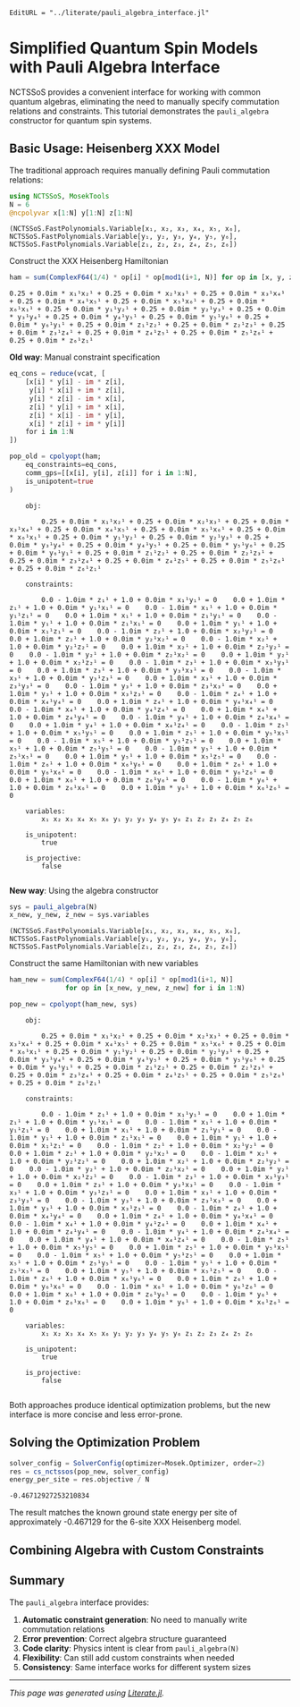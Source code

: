 ```@meta
EditURL = "../literate/pauli_algebra_interface.jl"
```

# Simplified Quantum Spin Models with Pauli Algebra Interface

NCTSSoS provides a convenient interface for working with common quantum algebras,
eliminating the need to manually specify commutation relations and constraints.
This tutorial demonstrates the `pauli_algebra` constructor for quantum spin systems.

## Basic Usage: Heisenberg XXX Model

The traditional approach requires manually defining Pauli commutation relations:

````julia
using NCTSSoS, MosekTools
N = 6
@ncpolyvar x[1:N] y[1:N] z[1:N]
````

````
(NCTSSoS.FastPolynomials.Variable[x₁, x₂, x₃, x₄, x₅, x₆], NCTSSoS.FastPolynomials.Variable[y₁, y₂, y₃, y₄, y₅, y₆], NCTSSoS.FastPolynomials.Variable[z₁, z₂, z₃, z₄, z₅, z₆])
````

Construct the XXX Heisenberg Hamiltonian

````julia
ham = sum(ComplexF64(1/4) * op[i] * op[mod1(i+1, N)] for op in [x, y, z] for i in 1:N)
````

````
0.25 + 0.0im * x₁¹x₂¹ + 0.25 + 0.0im * x₂¹x₃¹ + 0.25 + 0.0im * x₃¹x₄¹ + 0.25 + 0.0im * x₄¹x₅¹ + 0.25 + 0.0im * x₅¹x₆¹ + 0.25 + 0.0im * x₆¹x₁¹ + 0.25 + 0.0im * y₁¹y₂¹ + 0.25 + 0.0im * y₂¹y₃¹ + 0.25 + 0.0im * y₃¹y₄¹ + 0.25 + 0.0im * y₄¹y₅¹ + 0.25 + 0.0im * y₅¹y₆¹ + 0.25 + 0.0im * y₆¹y₁¹ + 0.25 + 0.0im * z₁¹z₂¹ + 0.25 + 0.0im * z₂¹z₃¹ + 0.25 + 0.0im * z₃¹z₄¹ + 0.25 + 0.0im * z₄¹z₅¹ + 0.25 + 0.0im * z₅¹z₆¹ + 0.25 + 0.0im * z₆¹z₁¹
````

**Old way**: Manual constraint specification

````julia
eq_cons = reduce(vcat, [
    [x[i] * y[i] - im * z[i],
     y[i] * x[i] + im * z[i],
     y[i] * z[i] - im * x[i],
     z[i] * y[i] + im * x[i],
     z[i] * x[i] - im * y[i],
     x[i] * z[i] + im * y[i]]
    for i in 1:N
])

pop_old = cpolyopt(ham;
    eq_constraints=eq_cons,
    comm_gps=[[x[i], y[i], z[i]] for i in 1:N],
    is_unipotent=true
)
````

````
    obj: 

        0.25 + 0.0im * x₁¹x₂¹ + 0.25 + 0.0im * x₂¹x₃¹ + 0.25 + 0.0im * x₃¹x₄¹ + 0.25 + 0.0im * x₄¹x₅¹ + 0.25 + 0.0im * x₅¹x₆¹ + 0.25 + 0.0im * x₆¹x₁¹ + 0.25 + 0.0im * y₁¹y₂¹ + 0.25 + 0.0im * y₂¹y₃¹ + 0.25 + 0.0im * y₃¹y₄¹ + 0.25 + 0.0im * y₄¹y₅¹ + 0.25 + 0.0im * y₅¹y₆¹ + 0.25 + 0.0im * y₆¹y₁¹ + 0.25 + 0.0im * z₁¹z₂¹ + 0.25 + 0.0im * z₂¹z₃¹ + 0.25 + 0.0im * z₃¹z₄¹ + 0.25 + 0.0im * z₄¹z₅¹ + 0.25 + 0.0im * z₅¹z₆¹ + 0.25 + 0.0im * z₆¹z₁¹ 

    constraints: 

        0.0 - 1.0im * z₁¹ + 1.0 + 0.0im * x₁¹y₁¹ = 0 	0.0 + 1.0im * z₁¹ + 1.0 + 0.0im * y₁¹x₁¹ = 0 	0.0 - 1.0im * x₁¹ + 1.0 + 0.0im * y₁¹z₁¹ = 0 	0.0 + 1.0im * x₁¹ + 1.0 + 0.0im * z₁¹y₁¹ = 0 	0.0 - 1.0im * y₁¹ + 1.0 + 0.0im * z₁¹x₁¹ = 0 	0.0 + 1.0im * y₁¹ + 1.0 + 0.0im * x₁¹z₁¹ = 0 	0.0 - 1.0im * z₂¹ + 1.0 + 0.0im * x₂¹y₂¹ = 0 	0.0 + 1.0im * z₂¹ + 1.0 + 0.0im * y₂¹x₂¹ = 0 	0.0 - 1.0im * x₂¹ + 1.0 + 0.0im * y₂¹z₂¹ = 0 	0.0 + 1.0im * x₂¹ + 1.0 + 0.0im * z₂¹y₂¹ = 0 	0.0 - 1.0im * y₂¹ + 1.0 + 0.0im * z₂¹x₂¹ = 0 	0.0 + 1.0im * y₂¹ + 1.0 + 0.0im * x₂¹z₂¹ = 0 	0.0 - 1.0im * z₃¹ + 1.0 + 0.0im * x₃¹y₃¹ = 0 	0.0 + 1.0im * z₃¹ + 1.0 + 0.0im * y₃¹x₃¹ = 0 	0.0 - 1.0im * x₃¹ + 1.0 + 0.0im * y₃¹z₃¹ = 0 	0.0 + 1.0im * x₃¹ + 1.0 + 0.0im * z₃¹y₃¹ = 0 	0.0 - 1.0im * y₃¹ + 1.0 + 0.0im * z₃¹x₃¹ = 0 	0.0 + 1.0im * y₃¹ + 1.0 + 0.0im * x₃¹z₃¹ = 0 	0.0 - 1.0im * z₄¹ + 1.0 + 0.0im * x₄¹y₄¹ = 0 	0.0 + 1.0im * z₄¹ + 1.0 + 0.0im * y₄¹x₄¹ = 0 	0.0 - 1.0im * x₄¹ + 1.0 + 0.0im * y₄¹z₄¹ = 0 	0.0 + 1.0im * x₄¹ + 1.0 + 0.0im * z₄¹y₄¹ = 0 	0.0 - 1.0im * y₄¹ + 1.0 + 0.0im * z₄¹x₄¹ = 0 	0.0 + 1.0im * y₄¹ + 1.0 + 0.0im * x₄¹z₄¹ = 0 	0.0 - 1.0im * z₅¹ + 1.0 + 0.0im * x₅¹y₅¹ = 0 	0.0 + 1.0im * z₅¹ + 1.0 + 0.0im * y₅¹x₅¹ = 0 	0.0 - 1.0im * x₅¹ + 1.0 + 0.0im * y₅¹z₅¹ = 0 	0.0 + 1.0im * x₅¹ + 1.0 + 0.0im * z₅¹y₅¹ = 0 	0.0 - 1.0im * y₅¹ + 1.0 + 0.0im * z₅¹x₅¹ = 0 	0.0 + 1.0im * y₅¹ + 1.0 + 0.0im * x₅¹z₅¹ = 0 	0.0 - 1.0im * z₆¹ + 1.0 + 0.0im * x₆¹y₆¹ = 0 	0.0 + 1.0im * z₆¹ + 1.0 + 0.0im * y₆¹x₆¹ = 0 	0.0 - 1.0im * x₆¹ + 1.0 + 0.0im * y₆¹z₆¹ = 0 	0.0 + 1.0im * x₆¹ + 1.0 + 0.0im * z₆¹y₆¹ = 0 	0.0 - 1.0im * y₆¹ + 1.0 + 0.0im * z₆¹x₆¹ = 0 	0.0 + 1.0im * y₆¹ + 1.0 + 0.0im * x₆¹z₆¹ = 0
        
    variables:
        x₁ x₂ x₃ x₄ x₅ x₆ y₁ y₂ y₃ y₄ y₅ y₆ z₁ z₂ z₃ z₄ z₅ z₆ 

    is_unipotent:
        true 

    is_projective:
        false 


````

**New way**: Using the algebra constructor

````julia
sys = pauli_algebra(N)
x_new, y_new, z_new = sys.variables
````

````
(NCTSSoS.FastPolynomials.Variable[x₁, x₂, x₃, x₄, x₅, x₆], NCTSSoS.FastPolynomials.Variable[y₁, y₂, y₃, y₄, y₅, y₆], NCTSSoS.FastPolynomials.Variable[z₁, z₂, z₃, z₄, z₅, z₆])
````

Construct the same Hamiltonian with new variables

````julia
ham_new = sum(ComplexF64(1/4) * op[i] * op[mod1(i+1, N)]
              for op in [x_new, y_new, z_new] for i in 1:N)

pop_new = cpolyopt(ham_new, sys)
````

````
    obj: 

        0.25 + 0.0im * x₁¹x₂¹ + 0.25 + 0.0im * x₂¹x₃¹ + 0.25 + 0.0im * x₃¹x₄¹ + 0.25 + 0.0im * x₄¹x₅¹ + 0.25 + 0.0im * x₅¹x₆¹ + 0.25 + 0.0im * x₆¹x₁¹ + 0.25 + 0.0im * y₁¹y₂¹ + 0.25 + 0.0im * y₂¹y₃¹ + 0.25 + 0.0im * y₃¹y₄¹ + 0.25 + 0.0im * y₄¹y₅¹ + 0.25 + 0.0im * y₅¹y₆¹ + 0.25 + 0.0im * y₆¹y₁¹ + 0.25 + 0.0im * z₁¹z₂¹ + 0.25 + 0.0im * z₂¹z₃¹ + 0.25 + 0.0im * z₃¹z₄¹ + 0.25 + 0.0im * z₄¹z₅¹ + 0.25 + 0.0im * z₅¹z₆¹ + 0.25 + 0.0im * z₆¹z₁¹ 

    constraints: 

        0.0 - 1.0im * z₁¹ + 1.0 + 0.0im * x₁¹y₁¹ = 0 	0.0 + 1.0im * z₁¹ + 1.0 + 0.0im * y₁¹x₁¹ = 0 	0.0 - 1.0im * x₁¹ + 1.0 + 0.0im * y₁¹z₁¹ = 0 	0.0 + 1.0im * x₁¹ + 1.0 + 0.0im * z₁¹y₁¹ = 0 	0.0 - 1.0im * y₁¹ + 1.0 + 0.0im * z₁¹x₁¹ = 0 	0.0 + 1.0im * y₁¹ + 1.0 + 0.0im * x₁¹z₁¹ = 0 	0.0 - 1.0im * z₂¹ + 1.0 + 0.0im * x₂¹y₂¹ = 0 	0.0 + 1.0im * z₂¹ + 1.0 + 0.0im * y₂¹x₂¹ = 0 	0.0 - 1.0im * x₂¹ + 1.0 + 0.0im * y₂¹z₂¹ = 0 	0.0 + 1.0im * x₂¹ + 1.0 + 0.0im * z₂¹y₂¹ = 0 	0.0 - 1.0im * y₂¹ + 1.0 + 0.0im * z₂¹x₂¹ = 0 	0.0 + 1.0im * y₂¹ + 1.0 + 0.0im * x₂¹z₂¹ = 0 	0.0 - 1.0im * z₃¹ + 1.0 + 0.0im * x₃¹y₃¹ = 0 	0.0 + 1.0im * z₃¹ + 1.0 + 0.0im * y₃¹x₃¹ = 0 	0.0 - 1.0im * x₃¹ + 1.0 + 0.0im * y₃¹z₃¹ = 0 	0.0 + 1.0im * x₃¹ + 1.0 + 0.0im * z₃¹y₃¹ = 0 	0.0 - 1.0im * y₃¹ + 1.0 + 0.0im * z₃¹x₃¹ = 0 	0.0 + 1.0im * y₃¹ + 1.0 + 0.0im * x₃¹z₃¹ = 0 	0.0 - 1.0im * z₄¹ + 1.0 + 0.0im * x₄¹y₄¹ = 0 	0.0 + 1.0im * z₄¹ + 1.0 + 0.0im * y₄¹x₄¹ = 0 	0.0 - 1.0im * x₄¹ + 1.0 + 0.0im * y₄¹z₄¹ = 0 	0.0 + 1.0im * x₄¹ + 1.0 + 0.0im * z₄¹y₄¹ = 0 	0.0 - 1.0im * y₄¹ + 1.0 + 0.0im * z₄¹x₄¹ = 0 	0.0 + 1.0im * y₄¹ + 1.0 + 0.0im * x₄¹z₄¹ = 0 	0.0 - 1.0im * z₅¹ + 1.0 + 0.0im * x₅¹y₅¹ = 0 	0.0 + 1.0im * z₅¹ + 1.0 + 0.0im * y₅¹x₅¹ = 0 	0.0 - 1.0im * x₅¹ + 1.0 + 0.0im * y₅¹z₅¹ = 0 	0.0 + 1.0im * x₅¹ + 1.0 + 0.0im * z₅¹y₅¹ = 0 	0.0 - 1.0im * y₅¹ + 1.0 + 0.0im * z₅¹x₅¹ = 0 	0.0 + 1.0im * y₅¹ + 1.0 + 0.0im * x₅¹z₅¹ = 0 	0.0 - 1.0im * z₆¹ + 1.0 + 0.0im * x₆¹y₆¹ = 0 	0.0 + 1.0im * z₆¹ + 1.0 + 0.0im * y₆¹x₆¹ = 0 	0.0 - 1.0im * x₆¹ + 1.0 + 0.0im * y₆¹z₆¹ = 0 	0.0 + 1.0im * x₆¹ + 1.0 + 0.0im * z₆¹y₆¹ = 0 	0.0 - 1.0im * y₆¹ + 1.0 + 0.0im * z₆¹x₆¹ = 0 	0.0 + 1.0im * y₆¹ + 1.0 + 0.0im * x₆¹z₆¹ = 0
        
    variables:
        x₁ x₂ x₃ x₄ x₅ x₆ y₁ y₂ y₃ y₄ y₅ y₆ z₁ z₂ z₃ z₄ z₅ z₆ 

    is_unipotent:
        true 

    is_projective:
        false 


````

Both approaches produce identical optimization problems, but the new interface is
more concise and less error-prone.

## Solving the Optimization Problem

````julia
solver_config = SolverConfig(optimizer=Mosek.Optimizer, order=2)
res = cs_nctssos(pop_new, solver_config)
energy_per_site = res.objective / N
````

````
-0.46712927253210834
````

The result matches the known ground state energy per site of approximately -0.467129
for the 6-site XXX Heisenberg model.

## Combining Algebra with Custom Constraints

## Summary

The `pauli_algebra` interface provides:
1. **Automatic constraint generation**: No need to manually write commutation relations
2. **Error prevention**: Correct algebra structure guaranteed
3. **Code clarity**: Physics intent is clear from `pauli_algebra(N)`
4. **Flexibility**: Can still add custom constraints when needed
5. **Consistency**: Same interface works for different system sizes

---

*This page was generated using [Literate.jl](https://github.com/fredrikekre/Literate.jl).*

